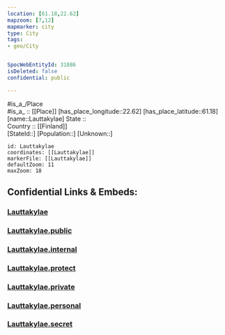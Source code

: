 ```yaml
---
location: [61.18,22.62] 
mapzoom: [7,12] 
mapmarker: city 
type: City
tags:
- geo/City


SpocWebEntityId: 31886
isDeleted: false
confidential: public

---
```

#is_a_/Place  
#is_a_ :: [[Place]] 
[has_place_longitude::22.62] 
[has_place_latitude::61.18] 
[name::Lauttakylae] 
State ::  
Country :: [[Finland]]  
[StateId::] 
[Population::] 
[Unknown::] 


```leaflet
id: Lauttakylae
coordinates: [[Lauttakylae]] 
markerFile: [[Lauttakylae]] 
defaultZoom: 11 
maxZoom: 18
```


## Confidential Links & Embeds: 

### [Lauttakylae](/_Standards/Earth/Continent/Europe/Europe~North/Finland/Provinces~Finland/Western_Finland/counties~Western_Finland/Satakunta/City/Lauttakylae.md) 

### [Lauttakylae.public](/_public/Earth/Continent/Europe/Europe~North/Finland/Provinces~Finland/Western_Finland/counties~Western_Finland/Satakunta/City/Lauttakylae.public.md) 

### [Lauttakylae.internal](/_internal/Earth/Continent/Europe/Europe~North/Finland/Provinces~Finland/Western_Finland/counties~Western_Finland/Satakunta/City/Lauttakylae.internal.md) 

### [Lauttakylae.protect](/_protect/Earth/Continent/Europe/Europe~North/Finland/Provinces~Finland/Western_Finland/counties~Western_Finland/Satakunta/City/Lauttakylae.protect.md) 

### [Lauttakylae.private](/_private/Earth/Continent/Europe/Europe~North/Finland/Provinces~Finland/Western_Finland/counties~Western_Finland/Satakunta/City/Lauttakylae.private.md) 

### [Lauttakylae.personal](/_personal/Earth/Continent/Europe/Europe~North/Finland/Provinces~Finland/Western_Finland/counties~Western_Finland/Satakunta/City/Lauttakylae.personal.md) 

### [Lauttakylae.secret](/_secret/Earth/Continent/Europe/Europe~North/Finland/Provinces~Finland/Western_Finland/counties~Western_Finland/Satakunta/City/Lauttakylae.secret.md)


